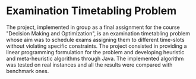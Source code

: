 # Examination Timetabling Problem
The project, implemented in group as a final assignment for the course "Decision Making and Optimization", is an examination timetabling problem whose aim was to schedule exams assigning them to different time-slots without violating specific constraints. The project consisted in providing a linear programming formulation for the problem and developing heuristic and meta-heuristic algorithms through Java. The implemented algorithm was tested on real instances and all the results were compared with benchmark ones. 

